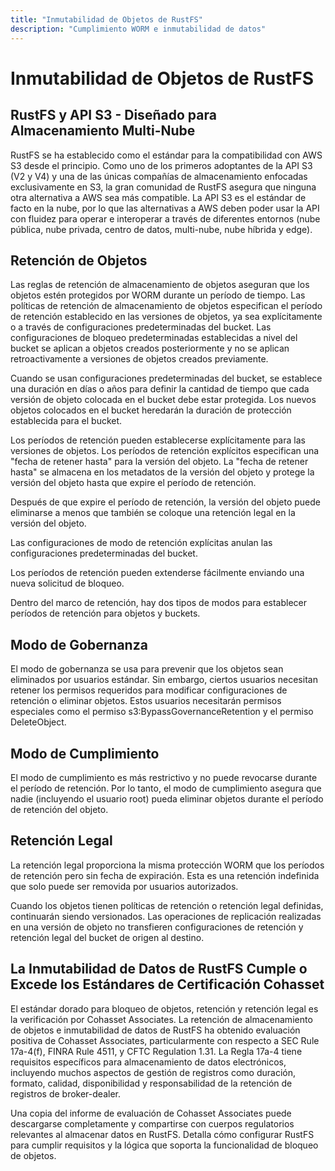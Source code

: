 ```yaml
---
title: "Inmutabilidad de Objetos de RustFS"
description: "Cumplimiento WORM e inmutabilidad de datos"
---
```


# Inmutabilidad de Objetos de RustFS

## RustFS y API S3 - Diseñado para Almacenamiento Multi-Nube

RustFS se ha establecido como el estándar para la compatibilidad con AWS S3 desde el principio. Como uno de los primeros adoptantes de la API S3 (V2 y V4) y una de las únicas compañías de almacenamiento enfocadas exclusivamente en S3, la gran comunidad de RustFS asegura que ninguna otra alternativa a AWS sea más compatible. La API S3 es el estándar de facto en la nube, por lo que las alternativas a AWS deben poder usar la API con fluidez para operar e interoperar a través de diferentes entornos (nube pública, nube privada, centro de datos, multi-nube, nube híbrida y edge).

## Retención de Objetos

Las reglas de retención de almacenamiento de objetos aseguran que los objetos estén protegidos por WORM durante un período de tiempo. Las políticas de retención de almacenamiento de objetos especifican el período de retención establecido en las versiones de objetos, ya sea explícitamente o a través de configuraciones predeterminadas del bucket. Las configuraciones de bloqueo predeterminadas establecidas a nivel del bucket se aplican a objetos creados posteriormente y no se aplican retroactivamente a versiones de objetos creados previamente.

Cuando se usan configuraciones predeterminadas del bucket, se establece una duración en días o años para definir la cantidad de tiempo que cada versión de objeto colocada en el bucket debe estar protegida. Los nuevos objetos colocados en el bucket heredarán la duración de protección establecida para el bucket.

Los períodos de retención pueden establecerse explícitamente para las versiones de objetos. Los períodos de retención explícitos especifican una "fecha de retener hasta" para la versión del objeto. La "fecha de retener hasta" se almacena en los metadatos de la versión del objeto y protege la versión del objeto hasta que expire el período de retención.

Después de que expire el período de retención, la versión del objeto puede eliminarse a menos que también se coloque una retención legal en la versión del objeto.

Las configuraciones de modo de retención explícitas anulan las configuraciones predeterminadas del bucket.

Los períodos de retención pueden extenderse fácilmente enviando una nueva solicitud de bloqueo.

Dentro del marco de retención, hay dos tipos de modos para establecer períodos de retención para objetos y buckets.

## Modo de Gobernanza

El modo de gobernanza se usa para prevenir que los objetos sean eliminados por usuarios estándar. Sin embargo, ciertos usuarios necesitan retener los permisos requeridos para modificar configuraciones de retención o eliminar objetos. Estos usuarios necesitarán permisos especiales como el permiso s3:BypassGovernanceRetention y el permiso DeleteObject.

## Modo de Cumplimiento

El modo de cumplimiento es más restrictivo y no puede revocarse durante el período de retención. Por lo tanto, el modo de cumplimiento asegura que nadie (incluyendo el usuario root) pueda eliminar objetos durante el período de retención del objeto.

## Retención Legal

La retención legal proporciona la misma protección WORM que los períodos de retención pero sin fecha de expiración. Esta es una retención indefinida que solo puede ser removida por usuarios autorizados.

Cuando los objetos tienen políticas de retención o retención legal definidas, continuarán siendo versionados. Las operaciones de replicación realizadas en una versión de objeto no transfieren configuraciones de retención y retención legal del bucket de origen al destino.

## La Inmutabilidad de Datos de RustFS Cumple o Excede los Estándares de Certificación Cohasset

El estándar dorado para bloqueo de objetos, retención y retención legal es la verificación por Cohasset Associates. La retención de almacenamiento de objetos e inmutabilidad de datos de RustFS ha obtenido evaluación positiva de Cohasset Associates, particularmente con respecto a SEC Rule 17a-4(f), FINRA Rule 4511, y CFTC Regulation 1.31. La Regla 17a-4 tiene requisitos específicos para almacenamiento de datos electrónicos, incluyendo muchos aspectos de gestión de registros como duración, formato, calidad, disponibilidad y responsabilidad de la retención de registros de broker-dealer.

Una copia del informe de evaluación de Cohasset Associates puede descargarse completamente y compartirse con cuerpos regulatorios relevantes al almacenar datos en RustFS. Detalla cómo configurar RustFS para cumplir requisitos y la lógica que soporta la funcionalidad de bloqueo de objetos.

